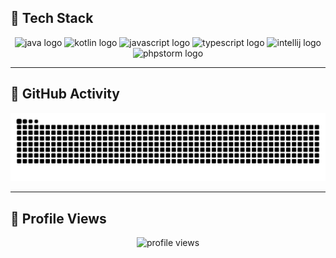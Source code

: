 ## 🚀 Tech Stack
<p align="center">
  <img src="https://cdn.jsdelivr.net/gh/devicons/devicon/icons/java/java-original.svg" height="40" alt="java logo" />
  <img src="https://cdn.jsdelivr.net/gh/devicons/devicon/icons/kotlin/kotlin-original.svg" height="40" alt="kotlin logo" />
  <img src="https://cdn.jsdelivr.net/gh/devicons/devicon/icons/javascript/javascript-original.svg" height="40" alt="javascript logo" />
  <img src="https://cdn.jsdelivr.net/gh/devicons/devicon/icons/typescript/typescript-original.svg" height="40" alt="typescript logo" />
  <img src="https://cdn.jsdelivr.net/gh/devicons/devicon/icons/intellij/intellij-original.svg" height="40" alt="intellij logo" />
  <img src="https://cdn.jsdelivr.net/gh/devicons/devicon/icons/phpstorm/phpstorm-original.svg" height="40" alt="phpstorm logo" />
</p>

---

## 🐍 GitHub Activity
<div align="center">
  <img src="https://raw.githubusercontent.com/d3s1rr/d3s1rr/output/snake.svg" alt="Snake animation" />
</div>

---

## 👀 Profile Views
<div align="center">
  <img src="https://count.getloli.com/get/@moebooru-profile?theme=rule34" alt="profile views" />
</div>
